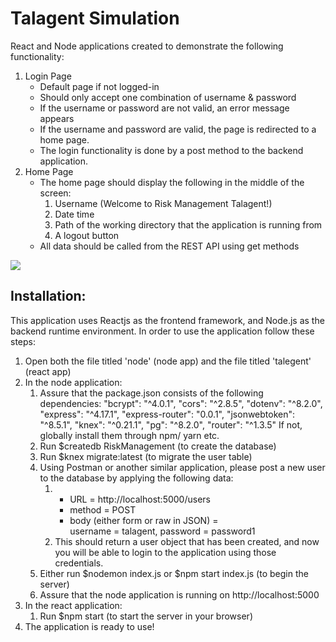 # Talagent Simulation 

React and Node applications created to demonstrate the following functionality: 

1. Login Page 
    - Default page if not logged-in 
    - Should only accept one combination of username & password 
    - If the username or password are not valid, an error message appears 
    - If the username and password are valid, the page is redirected to a home page. 
    - The login functionality is done by a post method to the backend application. 
2. Home Page 
    - The home page should display the following in the middle of the screen: 
        1. Username (Welcome to Risk Management Talagent!)
        2. Date time 
        3. Path of the working directory that the application is running from 
        4. A logout button 
    - All data should be called from the REST API using get methods 

![](Talagent.gif)

## Installation: 

This application uses Reactjs as the frontend framework, and Node.js as the backend runtime environment. In order to use the application follow these steps: 
1. Open both the file titled 'node' (node app) and the file titled 'talegent' (react app)
2. In the node application: 
    1. Assure that the package.json consists of the following dependencies: 
            "bcrypt": "^4.0.1",
            "cors": "^2.8.5",
            "dotenv": "^8.2.0",
            "express": "^4.17.1",
            "express-router": "0.0.1",
            "jsonwebtoken": "^8.5.1",
            "knex": "^0.21.1",
            "pg": "^8.2.0",
            "router": "^1.3.5"
        If not, globally install them through npm/ yarn etc. 
    2. Run $createdb RiskManagement (to create the database) 
    3. Run $knex migrate:latest (to migrate the user table)
    4. Using Postman or another similar application, please post a new user to the database by applying the following data: 
        1.  - URL = http://localhost:5000/users 
            - method = POST 
            - body (either form or raw in JSON) =  
                username = talagent, password = password1 
        2. This should return a user object that has been created, and now you will be able to login to the application using those         credentials. 
    5. Either run $nodemon index.js or $npm start index.js (to begin the server)
    4. Assure that the node application is running on http://localhost:5000 
3. In the react application: 
    1. Run $npm start (to start the server in your browser) 
4. The application is ready to use!
